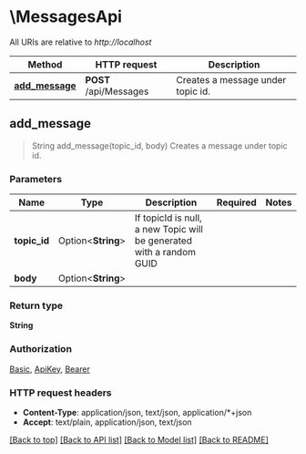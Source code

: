 # \MessagesApi

All URIs are relative to *http://localhost*

Method | HTTP request | Description
------------- | ------------- | -------------
[**add_message**](MessagesApi.md#add_message) | **POST** /api/Messages | Creates a message under topic id.



## add_message

> String add_message(topic_id, body)
Creates a message under topic id.

### Parameters


Name | Type | Description  | Required | Notes
------------- | ------------- | ------------- | ------------- | -------------
**topic_id** | Option<**String**> | If topicId is null, a new Topic will be generated with a random GUID |  |
**body** | Option<**String**> |  |  |

### Return type

**String**

### Authorization

[Basic](../README.md#Basic), [ApiKey](../README.md#ApiKey), [Bearer](../README.md#Bearer)

### HTTP request headers

- **Content-Type**: application/json, text/json, application/*+json
- **Accept**: text/plain, application/json, text/json

[[Back to top]](#) [[Back to API list]](../README.md#documentation-for-api-endpoints) [[Back to Model list]](../README.md#documentation-for-models) [[Back to README]](../README.md)

